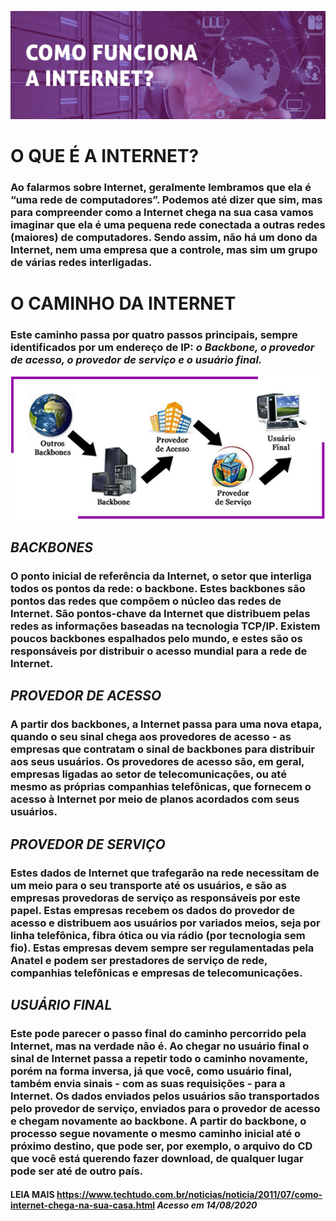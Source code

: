 ![como funciona a internet](./images/topo_atividade1.png)

# **O QUE É A INTERNET?**

### Ao falarmos sobre Internet, geralmente lembramos que ela é “uma rede de computadores”. Podemos até dizer que sim, mas para compreender como a Internet chega na sua casa vamos imaginar que ela é uma pequena rede conectada a outras redes (maiores) de computadores. Sendo assim, não há um dono da Internet, nem uma empresa que a controle, mas sim um grupo de várias redes interligadas.


# **O CAMINHO DA INTERNET**

### Este caminho passa por quatro passos principais, sempre identificados por um endereço de IP: *o Backbone, o provedor de acesso, o provedor de serviço e o usuário final.*

![o caminho da internet](./images/internet_caminho.png)


## *BACKBONES*

### O ponto inicial de referência da Internet, o setor que interliga todos os pontos da rede: o backbone. Estes backbones são pontos das redes que compõem o núcleo das redes de Internet. São pontos-chave da Internet que distribuem pelas redes as informações baseadas na tecnologia TCP/IP. Existem poucos backbones espalhados pelo mundo, e estes são os responsáveis por distribuir o acesso mundial para a rede de Internet.


## *PROVEDOR DE ACESSO*

### A partir dos backbones, a Internet passa para uma nova etapa, quando o seu sinal chega aos provedores de acesso - as empresas que contratam o sinal de backbones para distribuir aos seus usuários. Os provedores de acesso são, em geral, empresas ligadas ao setor de telecomunicações, ou até mesmo as próprias companhias telefônicas, que fornecem o acesso à Internet por meio de planos acordados com seus usuários.


## *PROVEDOR DE SERVIÇO*

### Estes dados de Internet que trafegarão na rede necessitam de um meio para o seu transporte até os usuários, e são as empresas provedoras de serviço as responsáveis por este papel. Estas empresas recebem os dados do provedor de acesso e distribuem aos usuários por variados meios, seja por linha telefônica, fibra ótica ou via rádio (por tecnologia sem fio). Estas empresas devem sempre ser regulamentadas pela Anatel e podem ser prestadores de serviço de rede, companhias telefônicas e empresas de telecomunicações.


## *USUÁRIO FINAL*

### Este pode parecer o passo final do caminho percorrido pela Internet, mas na verdade não é. Ao chegar no usuário final o sinal de Internet passa a repetir todo o caminho novamente, porém na forma inversa, já que você, como usuário final, também envia sinais - com as suas requisições - para a Internet. Os dados enviados pelos usuários são transportados pelo provedor de serviço, enviados para o provedor de acesso e chegam novamente ao backbone. A partir do backbone, o processo segue novamente o mesmo caminho inicial até o próximo destino, que pode ser, por exemplo, o arquivo do CD que você está querendo fazer download, de qualquer lugar pode ser até de outro país.



#### **LEIA MAIS** <https://www.techtudo.com.br/noticias/noticia/2011/07/como-internet-chega-na-sua-casa.html> *Acesso em 14/08/2020*

